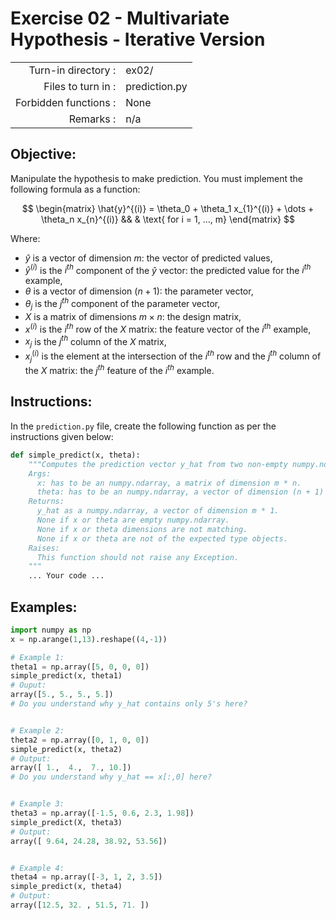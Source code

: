 # Exercise 02 - Multivariate Hypothesis - Iterative Version

|                         |                    |
| -----------------------:| ------------------ |
|   Turn-in directory :   |  ex02/             |
|   Files to turn in :    |  prediction.py     |
|   Forbidden functions : |  None              |
|   Remarks :             |  n/a               |

## Objective:
Manipulate the hypothesis to make prediction.
You must implement the following formula as a function:  

$$
\begin{matrix}
  \hat{y}^{(i)} = \theta_0 + \theta_1 x_{1}^{(i)}  + \dots + \theta_n x_{n}^{(i)} && & \text{ for i = 1, ..., m}
\end{matrix}
$$
  
Where:
- $\hat{y}$ is a vector of dimension $m$: the vector of predicted values,
- $\hat{y}^{(i)}$ is the $i^{th}$ component of the $\hat{y}$ vector: the predicted value for the $i^{th}$ example,
- $\theta$ is a vector of dimension $(n + 1)$: the parameter vector,
- $\theta_j$ is the $j^{th}$ component of the parameter vector,
- $X$ is a matrix of dimensions $m \times n$: the design matrix,
- $x^{(i)}$ is the $i^{th}$ row of the $X$ matrix: the feature vector of the $i^{th}$ example,
- $x_{j}$ is the $j^{th}$ column of the $X$ matrix,
- $x_j^{(i)}$ is the element at the intersection of the $i^{th}$ row and the $j^{th}$ column of the $X$ matrix: the $j^{th}$ feature of the $i^{th}$ example.

## Instructions:
In the `prediction.py` file, create the following function as per the instructions given below:
```python
def simple_predict(x, theta):
    """Computes the prediction vector y_hat from two non-empty numpy.ndarray.
    Args:
      x: has to be an numpy.ndarray, a matrix of dimension m * n.
      theta: has to be an numpy.ndarray, a vector of dimension (n + 1) * 1.
    Returns:
      y_hat as a numpy.ndarray, a vector of dimension m * 1.
      None if x or theta are empty numpy.ndarray.
      None if x or theta dimensions are not matching.
      None if x or theta are not of the expected type objects.
    Raises:
      This function should not raise any Exception.
    """
    ... Your code ...
```

## Examples:
```python
import numpy as np
x = np.arange(1,13).reshape((4,-1))

# Example 1:
theta1 = np.array([5, 0, 0, 0])
simple_predict(x, theta1)
# Ouput:
array([5., 5., 5., 5.])
# Do you understand why y_hat contains only 5's here?  


# Example 2:
theta2 = np.array([0, 1, 0, 0])
simple_predict(x, theta2)
# Output:
array([ 1.,  4.,  7., 10.])
# Do you understand why y_hat == x[:,0] here?  


# Example 3:
theta3 = np.array([-1.5, 0.6, 2.3, 1.98])
simple_predict(X, theta3)
# Output:
array([ 9.64, 24.28, 38.92, 53.56])


# Example 4:
theta4 = np.array([-3, 1, 2, 3.5])
simple_predict(x, theta4)
# Output:
array([12.5, 32. , 51.5, 71. ])
```